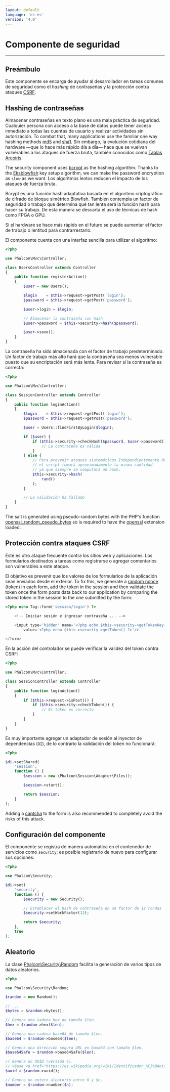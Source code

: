 ```yaml
---
layout: default
language: 'es-es'
version: '4.0'
---
```


# Componente de seguridad

* * *

## Preámbulo

Este componente se encarga de ayudar al desarrollador en tareas comunes de seguridad como el *hashing* de contraseñas y la protección contra ataques [CSRF](https://es.wikipedia.org/wiki/Cross-site_request_forgery).

## Hashing de contraseñas

Almacenar contraseñas en texto plano es una mala práctica de seguridad. Cualquier persona con acceso a la base de datos puede tener acceso inmediato a todas las cuentas de usuario y realizar actividades sin autorización. To combat that, many applications use the familiar one way hashing methods [md5](https://php.net/manual/en/function.md5.php) and [sha1](https://php.net/manual/en/function.sha1.php). Sin embargo, la evolución cotidiana del hardware &mdash;que lo hace más rápido día a día&mdash; hace que se vuelvan vulnerables a los ataques de fuerza bruta, también conocidos como [Tablas Arcoíris](https://en.wikipedia.org/wiki/Rainbow_table).

The security component uses [bcrypt](https://en.wikipedia.org/wiki/Bcrypt) as the hashing algorithm. Thanks to the [Eksblowfish](https://en.wikipedia.org/wiki/Bcrypt#Algorithm) key setup algorithm, we can make the password encryption as `slow` as we want. Los algoritmos lentos reducen el impacto de los ataques de fuerza bruta.

Bcrypt es una función hash adaptativa basada en el algoritmo criptográfico de cifrado de bloque simétrico Blowfish. También contempla un factor de seguridad o trabajo que determina qué tan lenta será la función hash para hacer su trabajo. De esta manera se descarta el uso de técnicas de hash como FPGA o GPU.

Si el hardware se hace más rápido en el futuro se puede aumentar el factor de trabajo o lentitud para contrarrestarlo.

El componente cuenta con una interfaz sencilla para utilizar el algoritmo:

```php
<?php

use Phalcon\Mvc\Controller;

class UsersController extends Controller
{
    public function registerAction()
    {
        $user = new Users();

        $login    = $this->request->getPost('login');
        $password = $this->request->getPost('password');

        $user->login = $login;

        // Almacenar la contraseña con hash
        $user->password = $this->security->hash($password);

        $user->save();
    }
}
```

La contraseña ha sido almacenada con el factor de trabajo predeterminado. Un factor de trabajo más alto hará que la contraseña sea menos vulnerable puesto que su encriptación será más lenta. Para revisar si la contraseña es correcta:

```php
<?php

use Phalcon\Mvc\Controller;

class SessionController extends Controller
{
    public function loginAction()
    {
        $login    = $this->request->getPost('login');
        $password = $this->request->getPost('password');

        $user = Users::findFirstByLogin($login);

        if ($user) {
            if ($this->security->checkHash($password, $user->password)) {
                // La contraseña es válida
            }
        } else {
            // Para prevenir ataques sistemáticos Independientemente de si un usuario existe o no,
            // el script tomará aproximadamente la misma cantidad
            // ya que siempre se computará un hash.
            $this->security->hash(
                rand()
            );
        }

        // La validación ha fallado
    }
}
```

The salt is generated using pseudo-random bytes with the PHP's function [openssl_random_pseudo_bytes](https://php.net/manual/en/function.openssl-random-pseudo-bytes.php) so is required to have the [openssl](https://php.net/manual/en/book.openssl.php) extension loaded.

## Protección contra ataques CSRF

Este es otro ataque frecuente contra los sitios web y aplicaciones. Los formularios destinados a tareas como registrarse o agregar comentarios son vulnerables a este ataque.

El objetivo es prevenir que los valores de los formularios de la aplicación sean enviados desde el exterior. To fix this, we generate a [random nonce](https://en.wikipedia.org/wiki/Cryptographic_nonce) (token) in each form, add the token in the session and then validate the token once the form posts data back to our application by comparing the stored token in the session to the one submitted by the form:

```php
<?php echo Tag::form('session/login') ?>

    <!-- Iniciar sesión e ingresar contraseña ... -->

    <input type='hidden' name='<?php echo $this->security->getTokenKey() ?>'
        value='<?php echo $this->security->getToken() ?>'/>

</form>
```

En la acción del controlador se puede verificar la validez del token contra CSRF:

```php
<?php

use Phalcon\Mvc\Controller;

class SessionController extends Controller
{
    public function loginAction()
    {
        if ($this->request->isPost()) {
            if ($this->security->checkToken()) {
                // El token es correcto
            }
        }
    }
}
```

Es muy importante agregar un adaptador de sesión al inyector de dependencias (`DI`), de lo contrario la validación del token no funcionará:

```php
<?php

$di->setShared(
    'session',
    function () {
        $session = new \Phalcon\Session\Adapter\Files();

        $session->start();

        return $session;
    }
);
```

Adding a [captcha](https://www.google.com/recaptcha) to the form is also recommended to completely avoid the risks of this attack.

## Configuración del componente

El componente se registra de manera automática en el contenedor de servicios como `security`; es posible registrarlo de nuevo para configurar sus opciones:

```php
<?php

use Phalcon\Security;

$di->set(
    'security',
    function () {
        $security = new Security();

        // Establecer el hash de contraseña en un factor de 12 rondas
        $security->setWorkFactor(12);

        return $security;
    },
    true
);
```

## Aleatorio

La clase [Phalcon\Security\Random](api/Phalcon_Security_Random) facilita la generación de varios tipos de datos aleatorios.

```php
<?php

use Phalcon\Security\Random;

$random = new Random();

// ...
$bytes = $random->bytes();

// Genera una cadena hex de tamaño $len.
$hex = $random->hex($len);

// Genera una cadena base64 de tamaño $len.
$base64 = $random->base64($len);

// Genera una dirección segura URL en base64 con tamaño $len.
$base64Safe = $random->base64Safe($len);

// Genera un UUID (versión 4).
// Véase <a href="https://es.wikipedia.org/wiki/Identificador_%C3%BAnico_universal">Identificador único universal</a>
$uuid = $random->uuid();

// Genera un entero aleatorio entre 0 y $n.
$number = $random->number($n);
```
